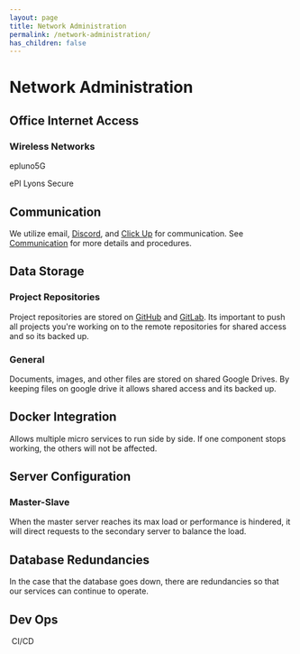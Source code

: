 ```yaml
---
layout: page
title: Network Administration
permalink: /network-administration/
has_children: false
---
```


# Network Administration

## Office Internet Access

### Wireless Networks

epluno5G

ePI Lyons Secure 

## Communication

We utilize email, [Discord](http://discord.com/), and [Click Up](https://clickup.com/) for communication. See [Communication](https://app.clickup.com/2232791/v/dc/244eq-2107/244eq-322) for more details and procedures.

## Data Storage

### Project Repositories

Project repositories are stored on [GitHub](https://github.com/orgs/epluno/dashboard) and [GitLab](https://gitlab.com/epluno). Its important to push all projects you're working on to the remote repositories for shared access and so its backed up.

### General

Documents, images, and other files are stored on shared Google Drives. By keeping files on google drive it allows shared access and its backed up.

## Docker Integration

Allows multiple micro services to run side by side. If one component stops working, the others will not be affected.

## Server Configuration

### Master-Slave

When the master server reaches its max load or performance is hindered, it will direct requests to the secondary server to balance the load.

## Database Redundancies

In the case that the database goes down, there are redundancies so that our services can continue to operate.

## Dev Ops

​	CI/CD 